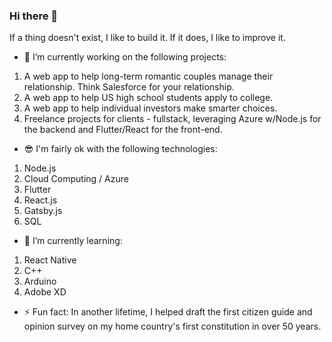 ### Hi there 👋

If a thing doesn't exist, I like to build it. If it does, I like to improve it. 

- 🔭 I’m currently working on the following projects:
1) A web app to help long-term romantic couples manage their relationship. Think Salesforce for your relationship. 
2) A web app to help US high school students apply to college.
3) A web app to help individual investors make smarter choices. 
4) Freelance projects for clients - fullstack, leveraging Azure w/Node.js for the backend and Flutter/React for the front-end.  

- :sunglasses: I'm fairly ok with the following technologies:
1) Node.js
2) Cloud Computing / Azure
3) Flutter
4) React.js
5) Gatsby.js
6) SQL 

- 🌱 I’m currently learning:
1) React Native
2) C++
3) Arduino
4) Adobe XD

- ⚡ Fun fact: In another lifetime, I helped draft the first citizen guide and opinion survey on my home country's first constitution in over 50 years. 


<!--

- 🔭 I’m currently working on ...
- 🌱 I’m currently learning ...
- 👯 I’m looking to collaborate on ...
- 🤔 I’m looking for help with ...
- 💬 Ask me about ...
- 📫 How to reach me: ...
- 😄 Pronouns: ...
- ⚡ Fun fact: ...
-->
